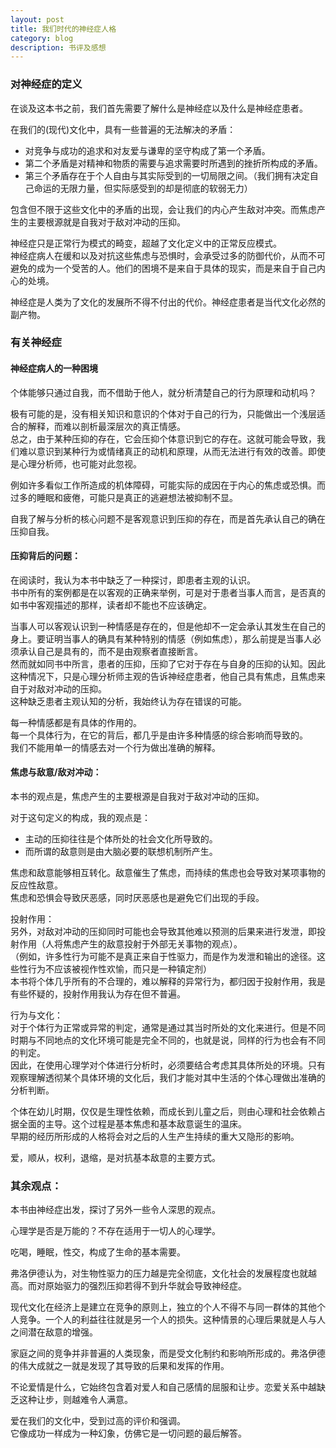 ```yaml
---
layout: post
title: 我们时代的神经症人格
category: blog
description: 书评及感想
---
```


### 对神经症的定义

在谈及这本书之前，我们首先需要了解什么是神经症以及什么是神经症患者。

在我们的(现代)文化中，具有一些普遍的无法解决的矛盾：
* 对竞争与成功的追求和对友爱与谦卑的坚守构成了第一个矛盾。
* 第二个矛盾是对精神和物质的需要与追求需要时所遇到的挫折所构成的矛盾。
* 第三个矛盾存在于个人自由与其实际受到的一切局限之间。（我们拥有决定自己命运的无限力量，但实际感受到的却是彻底的软弱无力）

包含但不限于这些文化中的矛盾的出现，会让我们的内心产生敌对冲突。而焦虑产生的主要根源就是自我对于敌对冲动的压抑。

神经症只是正常行为模式的畸变，超越了文化定义中的正常反应模式。  
神经症病人在缓和以及对抗这些焦虑与恐惧时，会承受过多的防御代价，从而不可避免的成为一个受苦的人。他们的困境不是来自于具体的现实，而是来自于自己内心的处境。

神经症是人类为了文化的发展所不得不付出的代价。神经症患者是当代文化必然的副产物。


### 有关神经症

#### 神经症病人的一种困境

个体能够只通过自我，而不借助于他人，就分析清楚自己的行为原理和动机吗？

极有可能的是，没有相关知识和意识的个体对于自己的行为，只能做出一个浅层适合的解释，而难以剖析最深层次的真正情感。  
总之，由于某种压抑的存在，它会压抑个体意识到它的存在。这就可能会导致，我们难以意识到某种行为或情绪真正的动机和原理，从而无法进行有效的改善。即使是心理分析师，也可能对此忽视。

例如许多看似工作所造成的机体障碍，可能实际的成因在于内心的焦虑或恐惧。而过多的睡眠和疲倦，可能只是真正的逃避想法被抑制不显。

自我了解与分析的核心问题不是客观意识到压抑的存在，而是首先承认自己的确在压抑自我。


#### 压抑背后的问题：

在阅读时，我认为本书中缺乏了一种探讨，即患者主观的认识。  
书中所有的案例都是在以客观的正确来举例，可是对于患者当事人而言，是否真的如书中客观描述的那样，读者却不能也不应该确定。

当事人可以客观认识到一种情感是存在的，但是他却不一定会承认其发生在自己的身上。要证明当事人的确具有某种特别的情感（例如焦虑），那么前提是当事人必须承认自己是具有的，而不是由观察者直接断言。  
然而就如同书中所言，患者的压抑，压抑了它对于存在与自身的压抑的认知。因此这种情况下，只是心理分析师主观的告诉神经症患者，他自己具有焦虑，且焦虑来自于对敌对冲动的压抑。  
这种缺乏患者主观认知的分析，我始终认为存在错误的可能。

每一种情感都是有具体的作用的。  
每一个具体行为，在它的背后，都几乎是由许多种情感的综合影响而导致的。  
我们不能用单一的情感去对一个行为做出准确的解释。  


#### 焦虑与敌意/敌对冲动：

本书的观点是，焦虑产生的主要根源是自我对于敌对冲动的压抑。  

对于这句定义的构成，我的观点是：
* 主动的压抑往往是个体所处的社会文化所导致的。
* 而所谓的敌意则是由大脑必要的联想机制所产生。

焦虑和敌意能够相互转化。敌意催生了焦虑，而持续的焦虑也会导致对某项事物的反应性敌意。  
焦虑和恐惧会导致厌恶感，同时厌恶感也是避免它们出现的手段。

投射作用：  
另外，对敌对冲动的压抑同时可能也会导致其他难以预测的后果来进行发泄，即投射作用（人将焦虑产生的敌意投射于外部无关事物的观点）。  
（例如，许多性行为可能不是真正来自于性驱力，而是作为发泄和输出的途径。这些性行为不应该被视作性欢愉，而只是一种镇定剂）  
本书将个体几乎所有的不合理的，难以解释的异常行为，都归因于投射作用，我是有些怀疑的，投射作用我认为存在但不普遍。

行为与文化：  
对于个体行为正常或异常的判定，通常是通过其当时所处的文化来进行。但是不同时期与不同地点的文化环境可能是完全不同的，也就是说，同样的行为也会有不同的判定。  
因此，在使用心理学对个体进行分析时，必须要结合考虑其具体所处的环境。只有观察理解透彻某个具体环境的文化后，我们才能对其中生活的个体心理做出准确的分析判断。

个体在幼儿时期，仅仅是生理性依赖，而成长到儿童之后，则由心理和社会依赖占据全面的主导。这个过程是基本焦虑和基本敌意诞生的温床。  
早期的经历所形成的人格将会对之后的人生产生持续的重大又隐形的影响。

爱，顺从，权利，退缩，是对抗基本敌意的主要方式。


### 其余观点：

本书由神经症出发，探讨了另外一些令人深思的观点。

心理学是否是万能的？不存在适用于一切人的心理学。

吃喝，睡眠，性交，构成了生命的基本需要。

弗洛伊德认为，对生物性驱力的压力越是完全彻底，文化社会的发展程度也就越高。而对原始驱力的强烈压抑若得不到升华就会导致神经症。

现代文化在经济上是建立在竞争的原则上，独立的个人不得不与同一群体的其他个人竞争。一个人的利益往往就是另一个人的损失。这种情景的心理后果就是人与人之间潜在敌意的增强。

家庭之间的竞争并非普遍的人类现象，而是受文化制约和影响所形成的。弗洛伊德的伟大成就之一就是发现了其导致的后果和发挥的作用。

不论爱情是什么，它始终包含着对爱人和自己感情的屈服和让步。恋爱关系中越缺乏这种让步，则越难令人满意。

爱在我们的文化中，受到过高的评价和强调。  
它像成功一样成为一种幻象，仿佛它是一切问题的最后解答。


